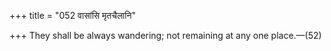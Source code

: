 +++
title = "052 वासांसि मृतचैलानि"

+++
They shall be always wandering; not remaining at any one place.—(52)
